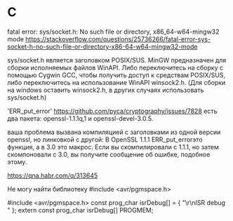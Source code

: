 # C

fatal error: sys/socket.h: No such file or directory, x86_64-w64-mingw32 mode  https://stackoverflow.com/questions/25736266/fatal-error-sys-socket-h-no-such-file-or-directory-x86-64-w64-mingw32-mode

sys/socket.h  является заголовком POSIX/SUS. 
MinGW предназначен для сборки исполняемых файлов WinAPI. 
Либо переключитесь на сборку с помощью Cygwin GCC, чтобы получить доступ к средствам POSIX/SUS, либо переключитесь на использование WinAPI winsock2.h.
(Для сборки на windows оставить  winsock2.h, в других случаях использовать sys/socket.h)


'ERR_put_error' https://github.com/pyca/cryptography/issues/7828
есть два пакета: openssl-1.1.1q,1 и openssl-devel-3.0.5.

ваша проблема вызвана компиляцией с заголовками из одной версии openssl, но линковкой с другой:
В OpenSSL 1.1.1 ERR_put_errorэто функция, а в 3.0 это макрос. Если вы скомпилировали с 1.1.1, но затем скомпоновали с 3.0, вы получите сообщение об ошибке, подобное этому.


https://qna.habr.com/q/313645

Не могу найти библиотеку #include <avr/pgmspace.h>

#include <avr/pgmspace.h>
const prog_char isrDebug[] = { "\r\nISR debug " };
extern const prog_char isrDebug[] PROGMEM;